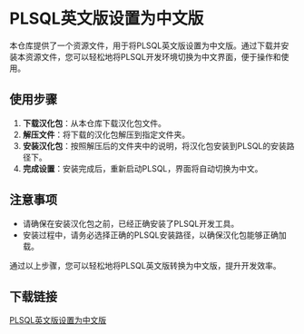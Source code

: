 # PLSQL英文版设置为中文版

本仓库提供了一个资源文件，用于将PLSQL英文版设置为中文版。通过下载并安装本资源文件，您可以轻松地将PLSQL开发环境切换为中文界面，便于操作和使用。

## 使用步骤

1. **下载汉化包**：从本仓库下载汉化包文件。
2. **解压文件**：将下载的汉化包解压到指定文件夹。
3. **安装汉化包**：按照解压后的文件夹中的说明，将汉化包安装到PLSQL的安装路径下。
4. **完成设置**：安装完成后，重新启动PLSQL，界面将自动切换为中文。

## 注意事项

- 请确保在安装汉化包之前，已经正确安装了PLSQL开发工具。
- 安装过程中，请务必选择正确的PLSQL安装路径，以确保汉化包能够正确加载。

通过以上步骤，您可以轻松地将PLSQL英文版转换为中文版，提升开发效率。

## 下载链接

[PLSQL英文版设置为中文版](https://pan.quark.cn/s/02e88b501fed)